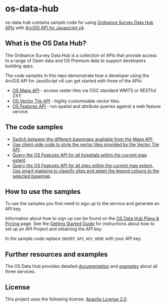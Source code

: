 # os-data-hub

os-data-hub contains sample code for using [Ordnance Survey Data Hub APIs](https://osdatahub.os.uk/) with [ArcGIS API for Javascript v4](https://developers.arcgis.com/javascript/).

## What is the OS Data Hub?

The Ordnance Survey Data Hub is a collection of APIs that provide access to a range of Open data and OS Premium data to support developers building apps.

The code samples in this repo demonstrate how a developer using the ArcGIS API for JavaScript v4 can get started with three of the APIs:

- [OS Maps API](https://osdatahub.os.uk/docs/wmts/overview) - access raster tiles via OGC standard WMTS or RESTful ZXY.
- [OS Vector Tile API](https://osdatahub.os.uk/docs/vts/overview) - highly customisable vector tiles.
- [OS Features API](https://osdatahub.os.uk/docs/wfs/overview) - run spatial and attribute queries against a web feature service.

## The code samples

- [Switch between the different basemaps available from the Maps API]().
- [Use client-side code to style the vector tiles provided by the Vector Tile API]().
- [Query the OS Features API for all hospitals within the current map extent](https://github.com/EsriUK/os-data-hub/blob/master/os-features-api/wfs-hospitals.html).
- [Query the OS Features API for all sites within the current map extent. Use smart mapping to classify sites and adapt the legend colours to the selected basemap](https://github.com/EsriUK/os-data-hub/blob/master/os-features-api/wfs-legend.html).

## How to use the samples

To use the samples you first need to sign up to the service and generate an API key.

Information about how to sign up can be found on the [OS Data Hub Plans & Pricing](https://osdatahub.os.uk/plans) page. See the [Getting Started Guide](https://osdatahub.os.uk/docs/wfs/gettingStarted) for instructions about how to set up an API Project and obtaining the API key.

In the sample code replace `INSERT_API_KEY_HERE` with your API key.

## Further resources and examples

The OS Data Hub provides detailed [documentation](https://osdatahub.os.uk/docs) and [examples](https://labs.os.uk/public/os-data-hub-examples/) about all three services.

## License

This project uses the following license: [Apache License 2.0](https://github.com/EsriUK/os-data-hub/blob/master/LICENSE).
